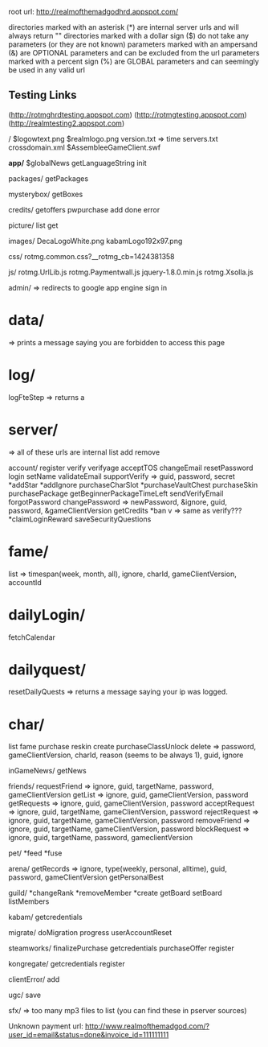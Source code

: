 
root url: http://realmofthemadgodhrd.appspot.com/

directories marked with an asterisk (*) are internal server urls and will always return "<Failure/>"
directories marked with a dollar sign ($) do not take any parameters (or they are not known)
parameters marked with an ampersand (&) are OPTIONAL parameters and can be excluded from the url
parameters marked with a percent sign (%) are GLOBAL parameters and can seemingly be used in any valid url



## Testing Links
(http://rotmghrdtesting.appspot.com)
(http://rotmgtesting.appspot.com)
(http://realmtesting2.appspot.com)

/
  $logowtext.png
  $realmlogo.png
  version.txt => time
  servers.txt
  crossdomain.xml
  $AssembleeGameClient<version>.swf

**app/**
  $globalNews
  getLanguageString
  init

packages/
  getPackages

mysterybox/
  getBoxes

credits/
  getoffers
  pwpurchase
  add
  done
  error

picture/
  list
  get

images/
  DecaLogoWhite.png
  kabamLogo192x97.png

css/
  rotmg.common.css?__rotmg_cb=1424381358

js/
  rotmg.UrlLib.js
  rotmg.Paymentwall.js
  jquery-1.8.0.min.js
  rotmg.Xsolla.js

admin/
  => redirects to google app engine sign in

# data/
  => prints a message saying you are forbidden to access this page

# log/
  logFteStep => returns a 

# server/
  => all of these urls are internal
  list
  add
  remove

account/
  register
  verify
  verifyage
  acceptTOS
  changeEmail
  resetPassword
  login
  setName
  validateEmail
  supportVerify => guid, password, secret
  *addStar
  *addIgnore
  purchaseCharSlot
  *purchaseVaultChest
  purchaseSkin
  purchasePackage
  getBeginnerPackageTimeLeft
  sendVerifyEmail
  forgotPassword
  changePassword => newPassword, &ignore, guid, password, &gameClientVersion
  getCredits
  *ban
  v => same as verify???
  *claimLoginReward
  saveSecurityQuestions

# fame/
  list => timespan(week, month, all), ignore, charId, gameClientVersion, accountId

# dailyLogin/
  fetchCalendar

# dailyquest/
  resetDailyQuests => returns a message saying your ip was logged.

# char/
  list
  fame
  purchase
  reskin
  create
  purchaseClassUnlock
  delete => password, gameClientVersion, charId, reason (seems to be always 1), guid, ignore

inGameNews/
  getNews

friends/
  requestFriend => ignore, guid, targetName, password, gameClientVersion
  getList => ignore, guid, gameClientVersion, password
  getRequests => ignore, guid, gameClientVersion, password
  acceptRequest => ignore, guid, targetName, gameClientVersion, password
  rejectRequest => ignore, guid, targetName, gameClientVersion, password
  removeFriend => ignore, guid, targetName, gameClientVersion, password
  blockRequest => ignore, guid, targetName, password, gameclientVersion

pet/
  *feed
  *fuse

arena/
  getRecords => ignore, type(weekly, personal, alltime), guid, password, gameClientVersion
  getPersonalBest

guild/
  *changeRank
  *removeMember
  *create
  getBoard
  setBoard
  listMembers

kabam/
  getcredentials

migrate/
  doMigration
  progress
  userAccountReset

steamworks/
  finalizePurchase
  getcredentials
  purchaseOffer
  register

kongregate/
  getcredentials
  register

clientError/
  add

ugc/
  save

sfx/
  => too many mp3 files to list (you can find these in pserver sources)

Unknown payment url: http://www.realmofthemadgod.com/?user_id=email&status=done&invoice_id=111111111
